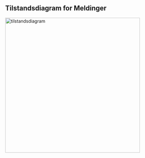 ## Tilstandsdiagram for Meldinger

<img width="429" alt="tilstandsdiagram" src="https://user-images.githubusercontent.com/92892505/201545645-45cdeee6-0998-4ba0-baee-ec7022184698.png">
